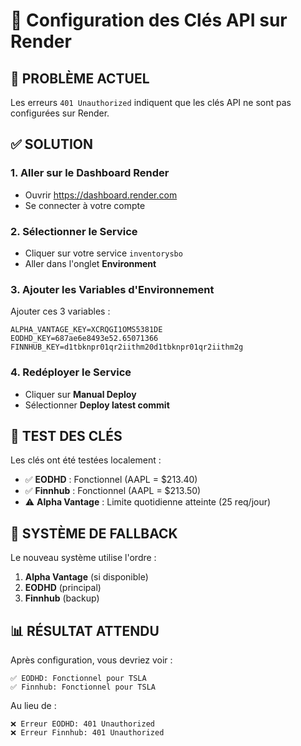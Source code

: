 # 🔧 Configuration des Clés API sur Render

## 🚨 **PROBLÈME ACTUEL**
Les erreurs `401 Unauthorized` indiquent que les clés API ne sont pas configurées sur Render.

## ✅ **SOLUTION**

### 1. **Aller sur le Dashboard Render**
- Ouvrir https://dashboard.render.com
- Se connecter à votre compte

### 2. **Sélectionner le Service**
- Cliquer sur votre service `inventorysbo`
- Aller dans l'onglet **Environment**

### 3. **Ajouter les Variables d'Environnement**

Ajouter ces 3 variables :

```
ALPHA_VANTAGE_KEY=XCRQGI1OMS5381DE
EODHD_KEY=687ae6e8493e52.65071366
FINNHUB_KEY=d1tbknpr01qr2iithm20d1tbknpr01qr2iithm2g
```

### 4. **Redéployer le Service**
- Cliquer sur **Manual Deploy**
- Sélectionner **Deploy latest commit**

## 🧪 **TEST DES CLÉS**

Les clés ont été testées localement :
- ✅ **EODHD** : Fonctionnel (AAPL = $213.40)
- ✅ **Finnhub** : Fonctionnel (AAPL = $213.50)
- ⚠️ **Alpha Vantage** : Limite quotidienne atteinte (25 req/jour)

## 🔄 **SYSTÈME DE FALLBACK**

Le nouveau système utilise l'ordre :
1. **Alpha Vantage** (si disponible)
2. **EODHD** (principal)
3. **Finnhub** (backup)

## 📊 **RÉSULTAT ATTENDU**

Après configuration, vous devriez voir :
```
✅ EODHD: Fonctionnel pour TSLA
✅ Finnhub: Fonctionnel pour TSLA
```

Au lieu de :
```
❌ Erreur EODHD: 401 Unauthorized
❌ Erreur Finnhub: 401 Unauthorized
``` 